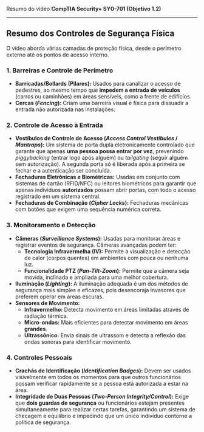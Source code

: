 Resumo do vídeo **CompTIA Security+ SY0-701 (Objetivo 1.2)**

---

## Resumo dos Controles de Segurança Física

O vídeo aborda várias camadas de proteção física, desde o perímetro externo até os pontos de acesso interno.

### 1. Barreiras e Controle de Perímetro
* **Barricadas/Bollards (Pilares):** Usados para canalizar o acesso de pedestres, ao mesmo tempo que **impedem a entrada de veículos** (carros ou caminhões) em áreas sensíveis, como a frente de edifícios.
* **Cercas (*Fencing*):** Criam uma barreira visual e física para dissuadir a entrada não autorizada nas instalações.

### 2. Controle de Acesso à Entrada
* **Vestíbulos de Controle de Acesso (*Access Control Vestibules* / *Mantraps*):** Um sistema de porta dupla eletronicamente controlado que garante que apenas **uma pessoa possa entrar por vez**, prevenindo *piggybacking* (entrar logo após alguém) ou *tailgating* (seguir alguém sem autorização). A segunda porta só é liberada após a primeira se fechar e a autenticação ser concluída.
* **Fechaduras Eletrônicas e Biométricas:** Usadas em conjunto com sistemas de cartão (RFID/NFC) ou leitores biométricos para garantir que apenas indivíduos **autorizados** possam abrir portas, com todo o acesso registrado em um sistema central.
* **Fechaduras de Combinação (*Cipher Locks*):** Fechaduras mecânicas com botões que exigem uma sequência numérica correta.

### 3. Monitoramento e Detecção
* **Câmeras (*Surveillance Systems*):** Usadas para monitorar áreas e registrar eventos de segurança. Câmeras avançadas podem ter:
    * **Tecnologia Infravermelha (IV):** Permite a visualização e detecção de calor (corpos quentes) em ambientes com pouca ou nenhuma luz.
    * **Funcionalidade PTZ (*Pan-Tilt-Zoom*):** Permite que a câmera seja movida, inclinada e ampliada para uma melhor cobertura.
* **Iluminação (*Lighting*):** A iluminação adequada é um dos métodos de segurança mais simples e eficazes, pois desencoraja invasores que preferem operar em áreas escuras.
* **Sensores de Movimento:**
    * **Infravermelho:** Detecta movimento em áreas limitadas através de radiação térmica.
    * **Micro-ondas:** Mais eficientes para detectar movimento em áreas **grandes**.
    * **Ultrassônico:** Envia sinais de ultrassom e detecta a reflexão das ondas sonoras para identificar movimento.

### 4. Controles Pessoais
* **Crachás de Identificação (*Identification Badges*):** Devem ser usados visivelmente em todos os momentos para que outros funcionários possam verificar rapidamente se a pessoa está autorizada a estar na área.
* **Integridade de Duas Pessoas (*Two-Person Integrity/Control*):** Exige que **dois guardas de segurança** ou funcionários estejam presentes simultaneamente para realizar certas tarefas, garantindo um sistema de checagem e equilíbrio e impedindo que um único indivíduo contorne a política de segurança.